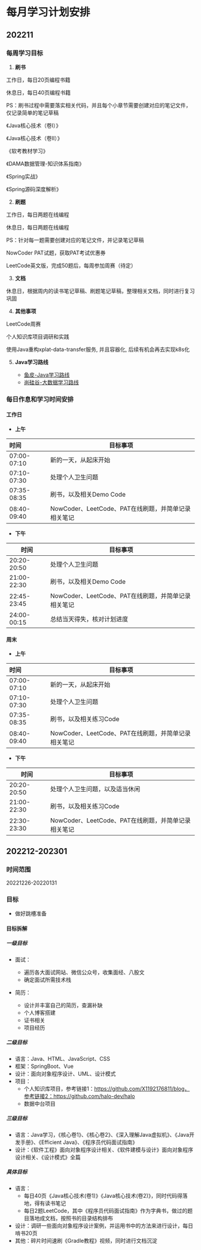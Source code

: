 # 每月学习计划安排



## 202211



### 每周学习目标

1. **刷书**

工作日，每日20页编程书籍

休息日，每日40页编程书籍

PS：刷书过程中需要落实相关代码，并且每个小章节需要创建对应的笔记文件，仅记录简单的笔记草稿



《Java核心技术（卷I）》

《Java核心技术（卷II）》

《软考教材学习》

《DAMA数据管理-知识体系指南》

《Spring实战》

《Spring源码深度解析》



2. **刷题**

工作日，每日两题在线编程

休息日，每日两题在线编程

PS：针对每一题需要创建对应的笔记文件，并记录笔记草稿



NowCoder PAT试题，获取PAT考试优惠券

LeetCode英文版，完成50题后，每周参加周赛（待定）



3. **文档**

休息日，根据周内的读书笔记草稿、刷题笔记草稿，整理相关文档，同时进行复习巩固



4. **其他事项**

LeetCode周赛

个人知识库项目调研和实践

使用Java重构xplat-data-transfer服务, 并且容器化, 后续有机会再去实现k8s化



5. **Java学习路线**

	- [鱼皮-Java学习路线](https://gitee.com/liyupi/code-roadmap/blob/main/docs/roadmap/Java%E5%AD%A6%E4%B9%A0%E8%B7%AF%E7%BA%BF.md#java-%E5%AD%A6%E4%B9%A0%E8%B7%AF%E7%BA%BF)
	- [尚硅谷-大数据学习路线](http://www.atguigu.com/bigdata_video.shtml)



### 每日作息和学习时间安排

#### 工作日

- **上午**

| 时间        | 目标事项                                            |
| :---------- | --------------------------------------------------- |
| 07:00-07:10 | 新的一天，从起床开始                                |
| 07:10-07:30 | 处理个人卫生问题                                    |
| 07:35-08:35 | 刷书，以及相关Demo Code                             |
| 08:40-09:40 | NowCoder、LeetCode、PAT在线刷题，并简单记录相关笔记 |



- **下午**

| 时间        | 目标事项                                            |
| ----------- | --------------------------------------------------- |
| 20:20-20:50 | 处理个人卫生问题                                    |
| 21:00-22:30 | 刷书，以及相关Demo Code                             |
| 22:45-23:45 | NowCoder、LeetCode、PAT在线刷题，并简单记录相关笔记 |
| 24:00-00:15 | 总结当天得失，核对计划进度                          |



#### 周末

- **上午**

| 时间        | 目标事项                                            |
| :---------- | --------------------------------------------------- |
| 07:00-07:10 | 新的一天，从起床开始                                |
| 07:10-07:30 | 处理个人卫生问题                                    |
| 07:35-08:35 | 刷书，以及相关练习Code                              |
| 08:40-09:40 | NowCoder、LeetCode、PAT在线刷题，并简单记录相关笔记 |



- **下午**

| 时间        | 目标事项                                            |
| ----------- | --------------------------------------------------- |
| 20:20-20:50 | 处理个人卫生问题，以及适当休闲                      |
| 21:00-22:30 | 刷书，以及相关练习Code                              |
| 22:30-23:30 | NowCoder、LeetCode、PAT在线刷题，并简单记录相关笔记 |





## 202212-202301

### 时间范围

20221226-20220131

### 目标

- 做好跳槽准备

#### 目标拆解

##### 一级目标

- 面试：
  - 遍历各大面试网站、微信公众号，收集面经、八股文
  - 确定面试所需技术栈

- 简历：
  - 设计并丰富自己的简历，查漏补缺
  - 个人博客搭建
  - 证书相关
  - 项目经历


##### 二级目标

- 语言：Java、HTML、JavaScript、CSS
- 框架：SpringBoot、Vue
- 设计：面向对象程序设计、UML、设计模式
- 项目：
  - 个人知识库项目，参考链接1：https://github.com/X1192176811/blog，参考链接2：https://github.com/halo-dev/halo
  - 数据中台项目

##### 三级目标

- 语言：Java学习，《核心卷1》、《核心卷2》、《深入理解Java虚拟机》、《Java开发手册》、《Efficient Java》、《程序员代码面试指南》
- 设计：《软件工程》面向对象程序设计相关、《软件建模与设计》面向对象程序设计相关、《设计模式》全篇

##### 具体目标

- 语言：
  - 每日40页《Java核心技术(卷1)》《Java核心技术(卷2)》，同时代码得落地，得有读书笔记
  - 每日2题LeetCode，其中《程序员代码面试指南》作为字典书，做过的题目落地成文档，按照书的目录结构排布
- 设计：调研一些面向对象程序设计案例，并运用书中的方法来进行设计，每日啃书20页
- 其他：碎片时间速刷《Gradle教程》视频，同时进行文档沉淀



